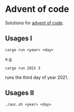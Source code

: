 # Advent of code

Solutions for [advent of code](https://adventofcode.com/).

## Usages I
```shell
cargo run <year> <day>
```

e.g.
```shell
cargo run 2021 3
```
runs the third day of year 2021.

## Usages II
```shell
./aoc.sh <year> <day>
```